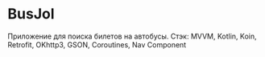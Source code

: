 # BusJol

Приложение для поиска билетов на автобусы. 
Стэк: MVVM, Kotlin, Koin, Retrofit, OKhttp3, GSON, Coroutines, Nav Component
